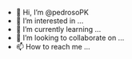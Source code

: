 - 👋 Hi, I’m @pedrosoPK
- 👀 I’m interested in ...
- 🌱 I’m currently learning ...
- 💞️ I’m looking to collaborate on ...
- 📫 How to reach me ...

<!---
pedrosoPK/pedrosoPK is a ✨ special ✨ repository because its `README.md` (this file) appears on your GitHub profile.
You can click the Preview link to take a look at your changes.
--->
